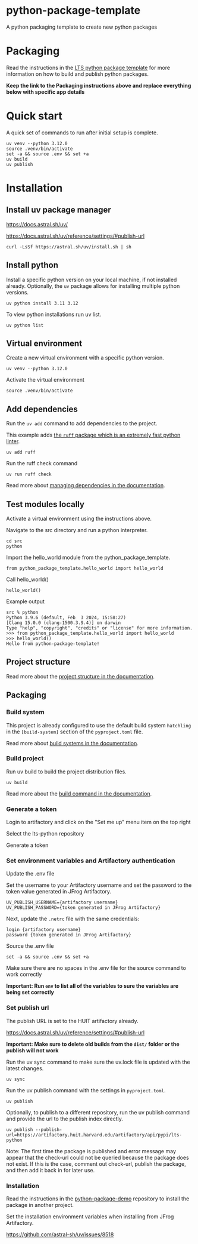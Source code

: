 # python-package-template

A python packaging template to create new python packages

# Packaging

Read the instructions in the [LTS python package template](https://github.com/harvard-lts/python-package-template) for more information on how to build and publish python packages.

**Keep the link to the Packaging instructions above and replace everything below with specific app details**

# Quick start

A quick set of commands to run after initial setup is complete.

```
uv venv --python 3.12.0
source .venv/bin/activate
set -a && source .env && set +a
uv build
uv publish
```

# Installation

## Install uv package manager

https://docs.astral.sh/uv/

https://docs.astral.sh/uv/reference/settings/#publish-url

```
curl -LsSf https://astral.sh/uv/install.sh | sh
```

## Install python

Install a specific python version on your local machine, if not installed already. Optionally, the `uv` package allows for installing multiple python versions.

```
uv python install 3.11 3.12
```

To view python installations run uv list.

```
uv python list
```

## Virtual environment

Create a new virtual environment with a specific python version.

```
uv venv --python 3.12.0
```

Activate the virtual environment

```
source .venv/bin/activate
```

## Add dependencies

Run the `uv add` command to add dependencies to the project.

This example adds [the `ruff` package which is an extremely fast python linter](https://docs.astral.sh/ruff/).

```
uv add ruff
```

Run the ruff check command

```
uv run ruff check
```

Read more about [managing dependencies in the documentation](https://docs.astral.sh/uv/guides/projects/#managing-dependencies).

## Test modules locally

Activate a virtual environment using the instructions above.

Navigate to the src directory and run a python interpreter.

```
cd src
python
```

Import the hello_world module from the python_package_template.

```
from python_package_template.hello_world import hello_world
```

Call hello_world()

```
hello_world()
```

Example output

```
src % python
Python 3.9.6 (default, Feb  3 2024, 15:58:27)
[Clang 15.0.0 (clang-1500.3.9.4)] on darwin
Type "help", "copyright", "credits" or "license" for more information.
>>> from python_package_template.hello_world import hello_world
>>> hello_world()
Hello from python-package-template!
```

## Project structure

Read more about the [project structure in the documentation](https://docs.astral.sh/uv/guides/projects/#project-structure).

## Packaging

### Build system

This project is already configured to use the default build system `hatchling` in the `[build-system]` section of the `pyproject.toml` file.

Read more about [build systems in the documentation](https://docs.astral.sh/uv/concepts/projects/config/#build-systems).

### Build project

Run uv build to build the project distribution files.

```
uv build
```

Read more about the [build command in the documentation](https://docs.astral.sh/uv/guides/publish/#building-your-package).

### Generate a token

Login to artifactory and click on the "Set me up" menu item on the top right

Select the lts-python repository

Generate a token

### Set environment variables and Artifactory authentication

Update the .env file

Set the username to your Artifactory username and set the password to the token value generated in JFrog Artifactory.

```
UV_PUBLISH_USERNAME={artifactory username}
UV_PUBLISH_PASSWORD={token generated in JFrog Artifactory}
```

Next, update the `.netrc` file with the same credentials:

```
login {artifactory username}
password {token generated in JFrog Artifactory}
```

Source the .env file

```
set -a && source .env && set +a
```

Make sure there are no spaces in the .env file for the source command to work correctly

**Important: Run `env` to list all of the variables to sure the variables are being set correctly**

### Set publish url

The publish URL is set to the HUIT artifactory already.

https://docs.astral.sh/uv/reference/settings/#publish-url

**Important: Make sure to delete old builds from the `dist/` folder or the publish will not work**

Run the uv sync command to make sure the uv.lock file is updated with the latest changes.

```
uv sync
```

Run the uv publish command with the settings in `pyproject.toml`.

```
uv publish
```

Optionally, to publish to a different repository, run the uv publish command and provide the url to the publish index directly.

```
uv publish --publish-url=https://artifactory.huit.harvard.edu/artifactory/api/pypi/lts-python
```

Note: The first time the package is published and error message may appear that the check-url could not be queried because the package does not exist. If this is the case, comment out check-url, publish the package, and then add it back in for later use.

### Installation

Read the instructions in the [python-package-demo](https://github.com/harvard-lts/python-package-demo) repository to install the package in another project.

Set the installation environment variables when installing from JFrog Artifactory.

https://github.com/astral-sh/uv/issues/8518
